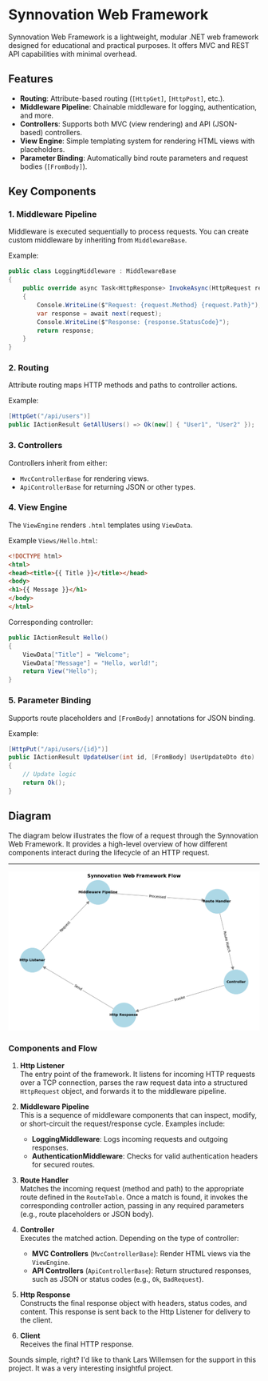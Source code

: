 # Synnovation Web Framework

Synnovation Web Framework is a lightweight, modular .NET web framework designed for educational and practical purposes.
It offers MVC and REST API capabilities with minimal overhead.

## Features

- **Routing**: Attribute-based routing (`[HttpGet]`, `[HttpPost]`, etc.).
- **Middleware Pipeline**: Chainable middleware for logging, authentication, and more.
- **Controllers**: Supports both MVC (view rendering) and API (JSON-based) controllers.
- **View Engine**: Simple templating system for rendering HTML views with placeholders.
- **Parameter Binding**: Automatically bind route parameters and request bodies (`[FromBody]`).

## Key Components

### 1. Middleware Pipeline

Middleware is executed sequentially to process requests. You can create custom middleware by inheriting from
`MiddlewareBase`.

Example:

```csharp
public class LoggingMiddleware : MiddlewareBase
{
    public override async Task<HttpResponse> InvokeAsync(HttpRequest request, Func<HttpRequest, Task<HttpResponse>> next)
    {
        Console.WriteLine($"Request: {request.Method} {request.Path}");
        var response = await next(request);
        Console.WriteLine($"Response: {response.StatusCode}");
        return response;
    }
}
```

### 2. Routing

Attribute routing maps HTTP methods and paths to controller actions.

Example:

```csharp
[HttpGet("/api/users")]
public IActionResult GetAllUsers() => Ok(new[] { "User1", "User2" });
```

### 3. Controllers

Controllers inherit from either:

* `MvcControllerBase` for rendering views.
* `ApiControllerBase` for returning JSON or other types.

### 4. View Engine

The `ViewEngine` renders `.html` templates using `ViewData`.

Example `Views/Hello.html`:

````html
<!DOCTYPE html>
<html>
<head><title>{{ Title }}</title></head>
<body>
<h1>{{ Message }}</h1>
</body>
</html>
````

Corresponding controller:

````csharp
public IActionResult Hello()
{
    ViewData["Title"] = "Welcome";
    ViewData["Message"] = "Hello, world!";
    return View("Hello");
}
````

### 5. Parameter Binding

Supports route placeholders and `[FromBody]` annotations for JSON binding.

Example:

````csharp
[HttpPut("/api/users/{id}")]
public IActionResult UpdateUser(int id, [FromBody] UserUpdateDto dto)
{
    // Update logic
    return Ok();
}
````

## Diagram

The diagram below illustrates the flow of a request through the Synnovation Web Framework. It provides a high-level
overview of how different components interact during the lifecycle of an HTTP request.

---
![diagram.png](../assets/diagram.png)

### Components and Flow

1. **Http Listener**  
   The entry point of the framework. It listens for incoming HTTP requests over a TCP connection, parses the raw request
   data into a structured `HttpRequest` object, and forwards it to the middleware pipeline.

2. **Middleware Pipeline**  
   This is a sequence of middleware components that can inspect, modify, or short-circuit the request/response cycle.
   Examples include:
    - **LoggingMiddleware**: Logs incoming requests and outgoing responses.
    - **AuthenticationMiddleware**: Checks for valid authentication headers for secured routes.

3. **Route Handler**  
   Matches the incoming request (method and path) to the appropriate route defined in the `RouteTable`. Once a match is
   found, it invokes the corresponding controller action, passing in any required parameters (e.g., route placeholders
   or JSON body).

4. **Controller**  
   Executes the matched action. Depending on the type of controller:
    - **MVC Controllers** (`MvcControllerBase`): Render HTML views via the `ViewEngine`.
    - **API Controllers** (`ApiControllerBase`): Return structured responses, such as JSON or status codes (e.g., `Ok`,
      `BadRequest`).

5. **Http Response**  
   Constructs the final response object with headers, status codes, and content. This response is sent back to the Http
   Listener for delivery to the client.

6. **Client**  
   Receives the final HTTP response.

Sounds simple, right? I'd like to thank Lars Willemsen for the support in this project. It was a very interesting
insightful project.